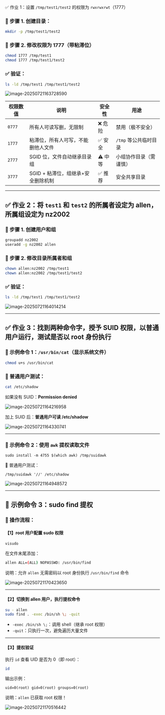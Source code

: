 ✅ 作业 1：设置 `/tmp/test1/test2` 的权限为 `rwxrwxrwt`（1777）

### 🔧 步骤 1. 创建目录：

```bash
mkdir -p /tmp/test1/test2
```

### 🔧 步骤 2. 修改权限为 1777（带粘滞位）

```bash
chmod 1777 /tmp/test1
chmod 1777 /tmp/test1/test2
```

### ✅ 验证：

```bash
ls -ld /tmp/test1 /tmp/test1/test2
```

![image-20250721163728590](C:\Users\Administrator\AppData\Roaming\Typora\typora-user-images\image-20250721163728590.png)

| 权限数值 | 说明                               | 安全性 | 用途                   |
| -------- | ---------------------------------- | ------ | ---------------------- |
| `0777`   | 所有人可读写删，无限制             | ❌ 危险 | 禁用（极不安全）       |
| `1777`   | 粘滞位，所有人可写，不能删他人文件 | ✅ 安全 | `/tmp` 等公共临时目录  |
| `2777`   | SGID 位，文件自动继承目录组        | ⚠️ 中等 | 小组协作目录（需谨慎） |
| `3777`   | SGID + 粘滞位，组继承+安全删除机制 | ✅ 推荐 | 安全共享目录           |

------

## ✅ 作业 2：将 `test1` 和 `test2` 的所属者设定为 allen，所属组设定为 nz2002

### 🔧 步骤 1. 创建用户和组

```bash
groupadd nz2002
useradd -g nz2002 allen
```

### 🔧 步骤 2. 修改目录所属者和组

```bash
chown allen:nz2002 /tmp/test1
chown allen:nz2002 /tmp/test1/test2
```

### ✅ 验证：

```bash
ls -ld /tmp/test1 /tmp/test1/test2
```

![image-20250721164014214](C:\Users\Administrator\AppData\Roaming\Typora\typora-user-images\image-20250721164014214.png)

------

## ✅ 作业 3：找到两种命令字，授予 SUID 权限，以普通用户运行，测试是否以 root 身份执行

### 🔧 示例命令 1：`/usr/bin/cat`（显示系统文件）

```bash
chmod u+s /usr/bin/cat
```

### 🔧 普通用户测试：

```bash
cat /etc/shadow
```

如果没有 SUID：**Permission denied**

![image-20250721164216958](C:\Users\Administrator\AppData\Roaming\Typora\typora-user-images\image-20250721164216958.png) 

加上 SUID 后：**普通用户可读 /etc/shadow**

![image-20250721164330741](C:\Users\Administrator\AppData\Roaming\Typora\typora-user-images\image-20250721164330741.png)

------

### 🔧 示例命令 2：使用 `awk` 提权读取文件

```
sudo install -m 4755 $(which awk) /tmp/suidawk
```

🔧 普通用户测试：

```
/tmp/suidawk '//' /etc/shadow
```

![image-20250721164948572](C:\Users\Administrator\AppData\Roaming\Typora\typora-user-images\image-20250721164948572.png)



------

## 🔧 示例命令 3：sudo find 提权

### 🧩 操作流程：

#### 【1】root 用户配置 sudo 权限

```bash
visudo
```

在文件末尾添加：

```bash
allen ALL=(ALL) NOPASSWD: /usr/bin/find
```

说明：允许 `allen` 无需密码以 root 身份执行 `/usr/bin/find` 命令

![image-20250721170423650](C:\Users\Administrator\AppData\Roaming\Typora\typora-user-images\image-20250721170423650.png)

------

#### 【2】切换到 allen 用户，执行提权命令

```bash
su - allen
sudo find . -exec /bin/sh \; -quit
```

- `-exec /bin/sh \;`：调用 shell（继承 root 权限）
- `-quit`：只执行一次，避免遍历大量文件

------

#### 【3】提权验证

执行 `id` 查看 UID 是否为 0（即 root）：

```bash
id
```

输出示例：

```
uid=0(root) gid=0(root) groups=0(root)
```

说明：`allen` 已获取 root 权限！

![image-20250721170516442](C:\Users\Administrator\AppData\Roaming\Typora\typora-user-images\image-20250721170516442.png)

